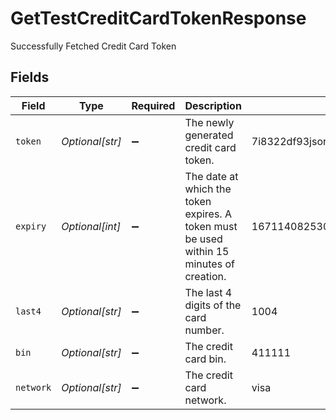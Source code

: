 # GetTestCreditCardTokenResponse

Successfully Fetched Credit Card Token


## Fields

| Field                                                                                    | Type                                                                                     | Required                                                                                 | Description                                                                              | Example                                                                                  |
| ---------------------------------------------------------------------------------------- | ---------------------------------------------------------------------------------------- | ---------------------------------------------------------------------------------------- | ---------------------------------------------------------------------------------------- | ---------------------------------------------------------------------------------------- |
| `token`                                                                                  | *Optional[str]*                                                                          | :heavy_minus_sign:                                                                       | The newly generated credit card token.                                                   | 7i8322df93jsor663bsf02be798e672afd9360a81d203rc97778ff4bddedertg                         |
| `expiry`                                                                                 | *Optional[int]*                                                                          | :heavy_minus_sign:                                                                       | The date at which the token expires. A token must be used within 15 minutes of creation. | 1671140825305                                                                            |
| `last4`                                                                                  | *Optional[str]*                                                                          | :heavy_minus_sign:                                                                       | The last 4 digits of the card number.                                                    | 1004                                                                                     |
| `bin`                                                                                    | *Optional[str]*                                                                          | :heavy_minus_sign:                                                                       | The credit card bin.                                                                     | 411111                                                                                   |
| `network`                                                                                | *Optional[str]*                                                                          | :heavy_minus_sign:                                                                       | The credit card network.                                                                 | visa                                                                                     |